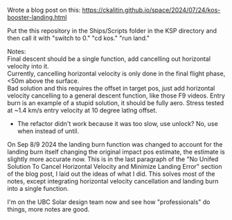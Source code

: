 Wrote a blog post on this: https://ckalitin.github.io/space/2024/07/24/kos-booster-landing.html

Put the this repository in the Ships/Scripts folder in the KSP directory and then call it with "switch to 0." "cd kos." "run land."

Notes:  
Final descent should be a single function, add cancelling out horizontal velocity into it.  
Currently, cancelling horizontal velocity is only done in the final flight phase, <50m above the surface.  
Bad solution and this requires the offset in target pos, just add horizontal velocity cancelling to a general descent function, like those F9 videos.
Entry burn is an example of a stupid solution, it should be fully aero. Stress tested at ~1.4 km/s entry velocity at 10 degree latlng offset.
+  The refactor didn't work because it was too slow, use unlock? No, use when instead of until.

On Sep 8/9 2024 the landing burn function was changed to account for the landing burn itself changing the original impact pos estimate, the estimate is slightly more accurate now. This is in the last paragraph of the "No Unifed Solution To Cancel Horizontal Velocity and Minimize Landing Error" section of the blog post, I laid out the ideas of what I did. This solves most of the notes, except integrating horizontal velocity cancellation and landing burn into a single function.

I'm on the UBC Solar design team now and see how "professionals" do things, more notes are good.
